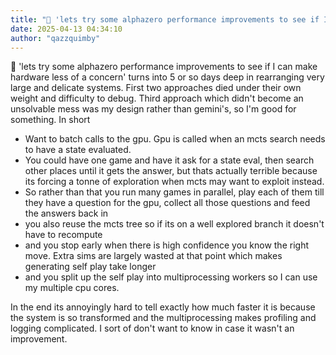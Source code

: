 ```yaml
---
title: "💭 'lets try some alphazero performance improvements to see if I can make hardware less..."
date: 2025-04-13 04:34:10
author: "qazzquimby"
---
```


💭 'lets try some alphazero performance improvements to see if I can make hardware less of a concern' turns into 5 or so days deep in rearranging very large and delicate systems. First two approaches died under their own weight and difficulty to debug. Third approach which didn't become an unsolvable mess was my design rather than gemini's, so I'm good for something. In short
- Want to batch calls to the gpu. Gpu is called when an mcts search needs to have a state evaluated.
- You could have one game and have it ask for a state eval, then search other places until it gets the answer, but thats actually terrible because its forcing a tonne of exploration when mcts may want to exploit instead.
- So rather than that you run many games in parallel, play each of them till they have a question for the gpu, collect all those questions and feed the answers back in
- you also reuse the mcts tree so if its on a well explored branch it doesn't have to recompute
- and you stop early when there is high confidence you know the right move. Extra sims are largely wasted at that point which makes generating self play take longer
- and you split up the self play into multiprocessing workers so I can use my multiple cpu cores.

In the end its annoyingly hard to tell exactly how much faster it is because the system is so transformed and the multiprocessing makes profiling and logging complicated. I sort of don't want to know in case it wasn't an improvement.